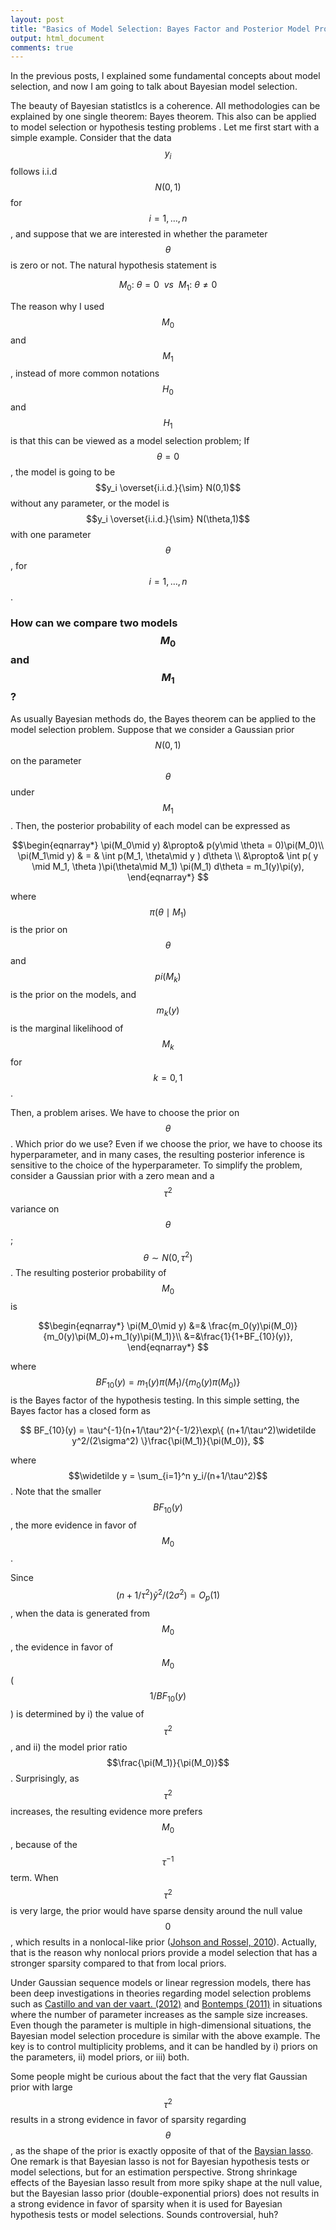 ```yaml
---
layout: post
title: "Basics of Model Selection: Bayes Factor and Posterior Model Probability"
output: html_document
comments: true
---
```



In the previous posts, I explained some fundamental concepts about model selection, and now I am going to talk about Bayesian model selection.  

The beauty of Bayesian statistIcs is a coherence.  All methodologies can be explained by one single theorem: Bayes theorem.  This also can be applied to model selection or hypothesis testing problems .  Let me first start with a simple example. Consider that the data $$y_i$$ follows i.i.d $$N(0,1)$$ for $$i=1,\dots,n$$, and suppose that we are interested in whether the parameter $$\theta$$ is zero or not. The natural hypothesis statement is

$$
M_0: \: \theta = 0 \:\:vs\:\:M_1: \: \theta \neq 0  
$$

The reason why I used $$M_0$$ and $$M_1$$, instead of more common notations $$H_0$$ and $$H_1$$ is that this can be viewed as a model selection problem; If $$\theta = 0$$, the model is going to be $$y_i \overset{i.i.d.}{\sim} N(0,1)$$ without any parameter, or the model is $$y_i \overset{i.i.d.}{\sim} N(\theta,1)$$ with one parameter $$\theta$$, for $$i=1,\dots,n$$.  

### How can we compare two models $$M_0$$ and $$M_1$$? 

As usually Bayesian methods do, the Bayes theorem can be applied to the model selection problem. Suppose that we consider a Gaussian prior $$N(0,1)$$ on the parameter $$\theta$$ under $$M_1$$. Then, the posterior probability of each model can be expressed as

$$\begin{eqnarray*}
\pi(M_0\mid y) &\propto& p(y\mid \theta = 0)\pi(M_0)\\
\pi(M_1\mid y) & = & \int p(M_1, \theta\mid y )  d\theta \\
&\propto& \int p( y  \mid  M_1, \theta )\pi(\theta\mid  M_1) \pi(M_1)  d\theta = m_1(y)\pi(y),
\end{eqnarray*}
$$  

where $$\pi(\theta\mid M_1)$$ is the prior on $$\theta$$ and $$pi(M_k)$$ is the prior on the models, and $$m_k(y)$$ is the marginal likelihood of $$M_k$$ for $$k=0, 1$$.    

Then, a problem arises. We have to choose the prior on $$\theta$$. Which prior do we use? Even if we choose the prior, we have to choose its hyperparameter, and in many cases, the resulting posterior inference is sensitive to the choice of the hyperparameter. To simplify the problem, consider a Gaussian prior with a zero mean and a $$\tau^2$$ variance on $$\theta$$; $$\theta \sim N(0,\tau^2)$$. The resulting posterior probability of $$M_0$$ is 

$$\begin{eqnarray*}
\pi(M_0\mid y) &=&  \frac{m_0(y)\pi(M_0)}{m_0(y)\pi(M_0)+m_1(y)\pi(M_1)}\\
&=&\frac{1}{1+BF_{10}(y)},
\end{eqnarray*}
$$ 

where $$BF_{10}(y)= m_1(y)\pi(M_1)/\{m_0(y)\pi(M_0)\}$$ is the Bayes factor of the hypothesis testing. In this simple setting, the Bayes factor has a closed form as

$$
BF_{10}(y) = \tau^{-1}(n+1/\tau^2)^{-1/2}\exp\{ (n+1/\tau^2)\widetilde y^2/(2\sigma^2) \}\frac{\pi(M_1)}{\pi(M_0)},
$$

where $$\widetilde y = \sum_{i=1}^n y_i/(n+1/\tau^2)$$. Note that the smaller $$BF_{10}(y)$$, the more evidence in favor of $$M_0$$. 

Since $$(n+1/\tau^2)\widetilde y^2/(2\sigma^2)=O_p(1)$$, when the data is generated from $$M_0$$, the evidence in favor of $$M_0$$ ($$1/BF_{10}(y)$$) is determined by i) the value of $$\tau^2$$, and ii) the model prior ratio $$\frac{\pi(M_1)}{\pi(M_0)}$$. Surprisingly, as $$\tau^2$$ increases, the resulting evidence more prefers $$M_0$$, because of the $$\tau^{-1}$$ term. When $$\tau^2$$ is very large, the prior would have sparse density around the null value $$0$$, which results in a nonlocal-like prior ([Johson and Rossel, 2010](https://www.stat.tamu.edu/~vjohnson/files/JRSSB.72.2.2010.143-170.pdf)). Actually, that is the reason why nonlocal priors provide a model selection that has a stronger sparsity compared to that from local priors.  

Under Gaussian sequence models or linear regression models, there has been deep investigations in theories regarding model selection problems such as [Castillo and van der vaart. (2012)](https://projecteuclid.org/euclid.aos/1351602537) and  [Bontemps (2011)](https://arxiv.org/pdf/1009.1370.pdf) in situations where the number of parameter increases as the sample size increases. Even though the parameter is multiple in high-dimensional situations, the Bayesian model selection procedure is similar with the above example. The key is to control multiplicity problems, and it can be handled by  i) priors on the parameters, ii) model priors, or iii) both.  

Some people might be curious about the fact that the very flat Gaussian prior with large $$\tau^2$$ results in a strong evidence in favor of sparsity  regarding $$\theta$$, as the shape of the prior is exactly opposite of that of the [Baysian lasso](http://www.stat.ufl.edu/~casella/Papers/Lasso.pdf). One remark is that Bayesian lasso is not for Bayesian hypothesis tests or model selections, but for an estimation perspective. Strong shrinkage effects of the Bayesian lasso result from more spiky shape at the null value, but the Bayesian lasso prior (double-exponential priors) does not results in a strong evidence in favor of sparsity when it is used for Bayesian hypothesis tests or model selections. Sounds controversial, huh?
